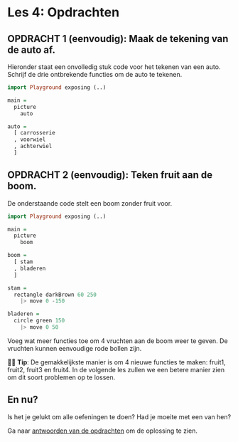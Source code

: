 # Les 4: Opdrachten

## OPDRACHT 1 (eenvoudig): Maak de tekening van de auto af.

Hieronder staat een onvolledig stuk code voor het tekenen van een auto.  
Schrijf de drie ontbrekende functies
om de auto te tekenen.

```haskell
import Playground exposing (..)

main =
  picture
    auto

auto =
  [ carrosserie
  , voorwiel
  , achterwiel
  ]
```

## OPDRACHT 2 (eenvoudig): Teken fruit aan de boom.

De onderstaande code stelt een boom zonder fruit voor.

```haskell
import Playground exposing (..)

main =
  picture
    boom

boom =
  [ stam
  , bladeren
  ]

stam =
  rectangle darkBrown 60 250
    |> move 0 -150

bladeren =
  circle green 150
    |> move 0 50
```

Voeg wat meer functies toe om 4 vruchten aan de boom weer te geven. De vruchten kunnen eenvoudige rode bollen zijn. 

👩‍🏫 __Tip__: De gemakkelijkste manier is om 4 nieuwe
functies te maken: fruit1, fruit2, fruit3 en fruit4. In de volgende les zullen we een betere manier zien
om dit soort problemen op te lossen. 

## En nu?

Is het je gelukt om alle oefeningen te doen? Had je moeite met een van hen?

Ga naar [antwoorden van de opdrachten](/les_4_antwoorden.html)
om de oplossing te zien.
